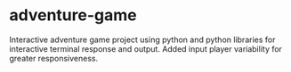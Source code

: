# adventure-game
Interactive adventure game project using python and python libraries for interactive terminal response and output. Added input player variability for greater responsiveness.
